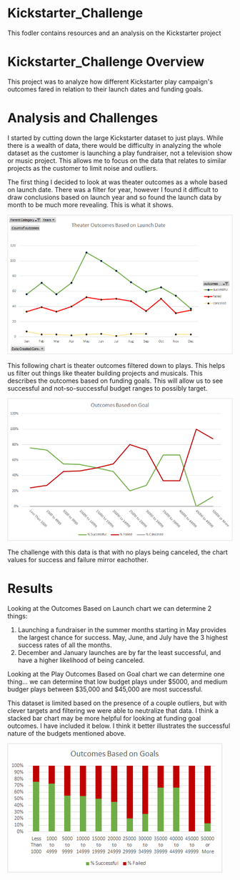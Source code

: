 # Kickstarter_Challenge
This fodler contains resources and an analysis on the Kickstarter project

# Kickstarter_Challenge Overview
This project was to analyze how different Kickstarter play campaign's outcomes fared in relation to their launch dates and funding goals.

# Analysis and Challenges
I started by cutting down the large Kickstarter dataset to just plays. While there is a wealth of data, there would be difficulty in analyzing the whole dataset as the customer is launching a play fundraiser, not a television show or music project. This allows me to focus on the data that relates to similar projects as the customer to limit noise and outliers.

The first thing I decided to look at was theater outcomes as a whole based on launch date. There was a filter for year, however I found it difficult to draw conclusions based on launch year and so found the launch data by month to be much more revealing. This is what it shows.

![Outcomes_based_on_launch](https://github.com/mpournaras/Kickstarter_Challenge/blob/main/Resources/Theater_Outcomes_vs_Launch.png)

This following chart is theater outcomes filtered down to plays. This helps us filter out things like theater building projects and musicals. This describes the outcomes based on funding goals. This will allow us to see successful and not-so-successful budget ranges to possibly target.

![Play_Outcomes_based_on_Goals](https://github.com/mpournaras/Kickstarter_Challenge/blob/main/Resources/Outcomes_vs_Goals.png)

The challenge with this data is that with no plays being canceled, the chart values for success and failure mirror eachother.

# Results

Looking at the Outcomes Based on Launch chart we can determine 2 things:
1. Launching a fundraiser in the summer months starting in May provides the largest chance for success. May, June, and July have the 3 highest success rates of all the months.
2. December and January launches are by far the least successful, and have a higher likelihood of being canceled.

Looking at the Play Outcomes Based on Goal chart we can determine one thing... we can determine that low budget plays under $5000, and medium budger plays between $35,000 and $45,000 are most successful.

This dataset is limited based on the presence of a couple outliers, but with clever targets and filtering we were able to neutralize that data.
I think a stacked bar chart may be more helpful for looking at funding goal outcomes. I have included it below. I think it better illustrates the successful nature of the budgets mentioned above.

![Play_Outcomes_based_on_Goals](https://github.com/mpournaras/Kickstarter_Challenge/blob/main/Resources/Outcomes_vs_Goals2.png)
